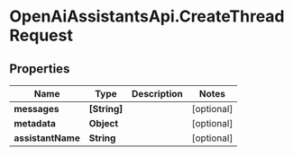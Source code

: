 # OpenAiAssistantsApi.CreateThreadRequest

## Properties

Name | Type | Description | Notes
------------ | ------------- | ------------- | -------------
**messages** | **[String]** |  | [optional] 
**metadata** | **Object** |  | [optional] 
**assistantName** | **String** |  | [optional] 


